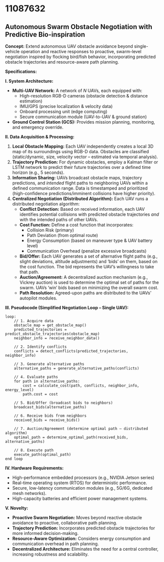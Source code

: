 # 11087632

## Autonomous Swarm Obstacle Negotiation with Predictive Bio-inspiration

**Concept:** Extend autonomous UAV obstacle avoidance beyond single-vehicle operation and reactive responses to proactive, swarm-level negotiation inspired by flocking bird/fish behavior, incorporating predicted obstacle trajectories and resource-aware path planning.

**Specifications:**

**I. System Architecture:**

*   **Multi-UAV Network:** A network of *N* UAVs, each equipped with:
    *   High-resolution RGB-D cameras (obstacle detection & distance estimation)
    *   IMU/GPS (precise localization & velocity data)
    *   Onboard processing unit (edge computing)
    *   Secure communication module (UAV-to-UAV & ground station)
*   **Ground Control Station (GCS):**  Provides mission planning, monitoring, and emergency override.

**II. Data Acquisition & Processing:**

1.  **Local Obstacle Mapping:** Each UAV independently creates a local 3D map of its surroundings using RGB-D data.  Obstacles are classified (static/dynamic, size, velocity vector – estimated via temporal analysis).
2.  **Trajectory Prediction:**  For dynamic obstacles, employ a Kalman filter or LSTM network to predict their future trajectories over a defined time horizon (e.g., 5 seconds).
3.  **Information Sharing:** UAVs broadcast obstacle maps, trajectory predictions, and *intended* flight paths to neighboring UAVs within a defined communication range.  Data is timestamped and prioritized (high-confidence predictions/imminent collisions have higher priority).
4.  **Centralized Negotiation (Distributed Algorithm):** Each UAV runs a distributed negotiation algorithm:
    *   **Conflict Detection:** Based on received information, each UAV identifies potential collisions with predicted obstacle trajectories *and* with the intended paths of other UAVs.
    *   **Cost Function:**  Define a cost function that incorporates:
        *   Collision Risk (primary)
        *   Path Deviation (from optimal route)
        *   Energy Consumption (based on maneuver type & UAV battery level)
        *   Communication Overhead (penalize excessive broadcasts)
    *   **Bid/Offer:** Each UAV generates a set of alternative flight paths (e.g., slight deviations, altitude adjustments) and ‘bids’ on them, based on the cost function.  The bid represents the UAV’s willingness to take that path.
    *   **Auction/Agreement:**  A decentralized auction mechanism (e.g., Vickrey auction) is used to determine the optimal set of paths for the swarm.  UAVs ‘win’ bids based on minimizing the overall swarm cost.
    *   **Path Resolution:** Agreed-upon paths are distributed to the UAVs’ autopilot modules.

**III.  Pseudocode (Simplified Negotiation Loop – Single UAV):**

```
loop:
    // 1. Acquire data
    obstacle_map = get_obstacle_map()
    predicted_trajectories = predict_obstacle_trajectories(obstacle_map)
    neighbor_info = receive_neighbor_data()

    // 2. Identify conflicts
    conflicts = detect_conflicts(predicted_trajectories, neighbor_info)

    // 3. Generate alternative paths
    alternative_paths = generate_alternative_paths(conflicts)

    // 4. Evaluate paths
    for path in alternative_paths:
        cost = calculate_cost(path, conflicts, neighbor_info, energy_level)
        path.cost = cost

    // 5. Bid/Offer (broadcast bids to neighbors)
    broadcast_bids(alternative_paths)

    // 6. Receive bids from neighbors
    received_bids = receive_bids()

    // 7. Auction/Agreement (determine optimal path – distributed algorithm)
    optimal_path = determine_optimal_path(received_bids, alternative_paths)

    // 8. Execute path
    execute_path(optimal_path)
end loop
```

**IV.  Hardware Requirements:**

*   High-performance embedded processors (e.g., NVIDIA Jetson series)
*   Real-time operating system (RTOS) for deterministic performance.
*   Secure, low-latency communication modules (e.g., 5G/6G, dedicated mesh networks).
*   High-capacity batteries and efficient power management systems.

**V.  Novelty:**

*   **Proactive Swarm Negotiation:** Moves beyond reactive obstacle avoidance to proactive, collaborative path planning.
*   **Trajectory Prediction:** Incorporates predicted obstacle trajectories for more informed decision-making.
*   **Resource-Aware Optimization:**  Considers energy consumption and communication overhead in path planning.
*   **Decentralized Architecture:**  Eliminates the need for a central controller, increasing robustness and scalability.